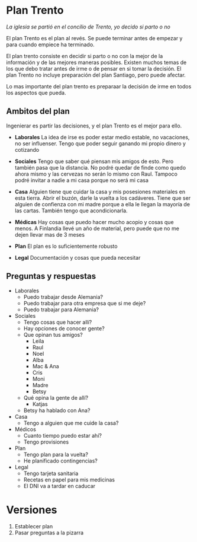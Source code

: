 # Plan Trento
_La iglesia se partió en el concilio de Trento, yo decido  si parto o no_

El plan Trento es el plan al revés. Se puede terminar antes de empezar y para cuando empiece ha terminado. 


El plan trento consiste en decidir si parto o no con la mejor de la información y de las mejores maneras posibles. Existen muchos temas de los que debo tratar antes de irme o de pensar en si tomar la decisión. El plan Trento no incluye preparación del plan Santiago, pero puede afectar.

Lo mas importante del plan trento es preparaar la decisión de irme en todos los aspectos que pueda.

## Ambitos del plan
Ingenierar es partir las decisiones, y el plan Trento es el mejor para ello. 

- **Laborales**
La idea de irse es poder estar medio estable, no vacaciones, no ser influenser. Tengo que poder seguir ganando mi propio dinero y cotizando

- **Sociales**
Tengo que saber qué piensan mis amigos de esto. Pero también pasa que la distancia. No podré quedar de finde como quedo ahora mismo y las cervezas no serán lo mismo con Raul. Tampoco podré invitar a nadie a mi casa porque no será mi casa

- **Casa**
Alguien tiene que cuidar la casa y mis posesiones materiales en esta tierra. Abrir el buzón, darle la vuelta a los cadáveres. Tiene que ser alguien de confienza con mi madre porque a ella le llegan la mayoría de las cartas. También tengo que acondicionarla.

- **Médicas**
Hay cosas que puedo hacer mucho acopio y cosas que menos. A Finlandia llevé un año de material, pero puede que no me dejen llevar mas de 3 meses

- **Plan**
El plan es lo suficientemente robusto

- **Legal**
Documentación y cosas que pueda necesitar

## Preguntas y respuestas
- Laborales
  - Puedo trabajar desde Alemania?
  - Puedo trabajar para otra empresa que si me deje?
  - Puedo trabajar para Alemania?
- Sociales
  - Tengo cosas que hacer allí? 
  - Hay opciones de conocer gente?
  - Que opinan tus amigos?
    - Leila
    - Raul
    - Noel
    - Alba
    - Mac & Ana
    - Cris
    - Moni
    - Madre
    - Betsy
  - Qué opina la gente de allí?
    - Katjas
  - Betsy ha hablado con Ana?
- Casa
  - Tengo a alguien que me cuide la casa?
- Médicos
  - Cuanto tiempo puedo estar ahí?
  - Tengo provisiones
- Plan
  - Tengo plan para la vuelta?
  - He planificado contingencias?
- Legal
  - Tengo tarjeta sanitaria
  - Recetas en papel para mis medicinas
  - El DNI va a tardar en caducar

# Versiones
1. Establecer plan
2. Pasar preguntas a la pizarra